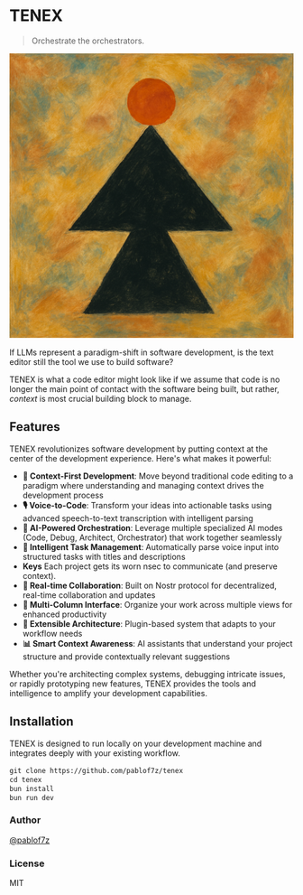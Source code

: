 # TENEX

>  Orchestrate the orchestrators.

![readme](./images/readme.png)

If LLMs represent a paradigm-shift in software development, is the text editor still the tool we use to build software?

TENEX is what a code editor might look like if we assume that code is no longer the main point of contact with the software being built, but rather, *context* is most crucial building block to manage.

## Features

TENEX revolutionizes software development by putting context at the center of the development experience. Here's what makes it powerful:

- **🎯 Context-First Development**: Move beyond traditional code editing to a paradigm where understanding and managing context drives the development process
- **🎙️ Voice-to-Code**: Transform your ideas into actionable tasks using advanced speech-to-text transcription with intelligent parsing
- **🤖 AI-Powered Orchestration**: Leverage multiple specialized AI modes (Code, Debug, Architect, Orchestrator) that work together seamlessly
- **📝 Intelligent Task Management**: Automatically parse voice input into structured tasks with titles and descriptions
- **Keys** Each project gets its worn nsec to communicate (and preserve context).
- **🔄 Real-time Collaboration**: Built on Nostr protocol for decentralized, real-time collaboration and updates
- **🎨 Multi-Column Interface**: Organize your work across multiple views for enhanced productivity
- **🔧 Extensible Architecture**: Plugin-based system that adapts to your workflow needs
- **📊 Smart Context Awareness**: AI assistants that understand your project structure and provide contextually relevant suggestions

Whether you're architecting complex systems, debugging intricate issues, or rapidly prototyping new features, TENEX provides the tools and intelligence to amplify your development capabilities.

## Installation

TENEX is designed to run locally on your development machine and integrates deeply with your existing workflow.

```
git clone https://github.com/pablof7z/tenex
cd tenex
bun install
bun run dev
```

### Author

[@pablof7z](https://njump.me/f7z.io)

### License

MIT